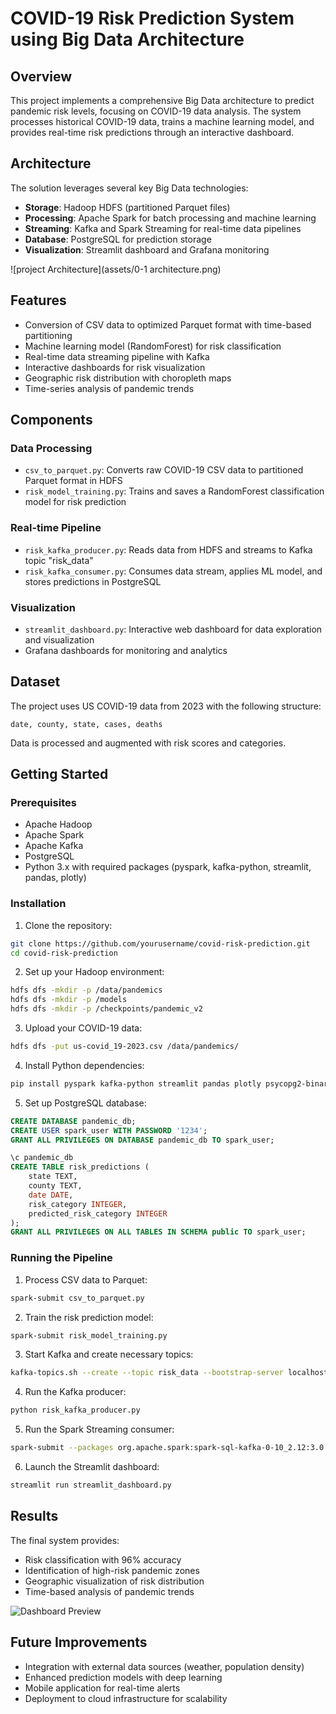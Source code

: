 # COVID-19 Risk Prediction System using Big Data Architecture

## Overview
This project implements a comprehensive Big Data architecture to predict pandemic risk levels, focusing on COVID-19 data analysis. The system processes historical COVID-19 data, trains a machine learning model, and provides real-time risk predictions through an interactive dashboard.

## Architecture
The solution leverages several key Big Data technologies:
- **Storage**: Hadoop HDFS (partitioned Parquet files)
- **Processing**: Apache Spark for batch processing and machine learning
- **Streaming**: Kafka and Spark Streaming for real-time data pipelines
- **Database**: PostgreSQL for prediction storage
- **Visualization**: Streamlit dashboard and Grafana monitoring

![project Architecture](assets/0-1 architecture.png)

## Features
- Conversion of CSV data to optimized Parquet format with time-based partitioning
- Machine learning model (RandomForest) for risk classification
- Real-time data streaming pipeline with Kafka
- Interactive dashboards for risk visualization
- Geographic risk distribution with choropleth maps
- Time-series analysis of pandemic trends

## Components

### Data Processing
- `csv_to_parquet.py`: Converts raw COVID-19 CSV data to partitioned Parquet format in HDFS
- `risk_model_training.py`: Trains and saves a RandomForest classification model for risk prediction

### Real-time Pipeline
- `risk_kafka_producer.py`: Reads data from HDFS and streams to Kafka topic "risk_data"
- `risk_kafka_consumer.py`: Consumes data stream, applies ML model, and stores predictions in PostgreSQL

### Visualization
- `streamlit_dashboard.py`: Interactive web dashboard for data exploration and visualization
- Grafana dashboards for monitoring and analytics

## Dataset
The project uses US COVID-19 data from 2023 with the following structure:
```
date, county, state, cases, deaths
```

Data is processed and augmented with risk scores and categories.

## Getting Started

### Prerequisites
- Apache Hadoop
- Apache Spark
- Apache Kafka
- PostgreSQL
- Python 3.x with required packages (pyspark, kafka-python, streamlit, pandas, plotly)

### Installation

1. Clone the repository:
```bash
git clone https://github.com/yourusername/covid-risk-prediction.git
cd covid-risk-prediction
```

2. Set up your Hadoop environment:
```bash
hdfs dfs -mkdir -p /data/pandemics
hdfs dfs -mkdir -p /models
hdfs dfs -mkdir -p /checkpoints/pandemic_v2
```

3. Upload your COVID-19 data:
```bash
hdfs dfs -put us-covid_19-2023.csv /data/pandemics/
```

4. Install Python dependencies:
```bash
pip install pyspark kafka-python streamlit pandas plotly psycopg2-binary us
```

5. Set up PostgreSQL database:
```sql
CREATE DATABASE pandemic_db;
CREATE USER spark_user WITH PASSWORD '1234';
GRANT ALL PRIVILEGES ON DATABASE pandemic_db TO spark_user;

\c pandemic_db
CREATE TABLE risk_predictions (
    state TEXT,
    county TEXT,
    date DATE,
    risk_category INTEGER,
    predicted_risk_category INTEGER
);
GRANT ALL PRIVILEGES ON ALL TABLES IN SCHEMA public TO spark_user;
```

### Running the Pipeline

1. Process CSV data to Parquet:
```bash
spark-submit csv_to_parquet.py
```

2. Train the risk prediction model:
```bash
spark-submit risk_model_training.py
```

3. Start Kafka and create necessary topics:
```bash
kafka-topics.sh --create --topic risk_data --bootstrap-server localhost:9092 --partitions 3 --replication-factor 1
```

4. Run the Kafka producer:
```bash
python risk_kafka_producer.py
```

5. Run the Spark Streaming consumer:
```bash
spark-submit --packages org.apache.spark:spark-sql-kafka-0-10_2.12:3.0.1,org.postgresql:postgresql:42.2.27 risk_kafka_consumer.py
```

6. Launch the Streamlit dashboard:
```bash
streamlit run streamlit_dashboard.py
```

## Results

The final system provides:
- Risk classification with 96% accuracy
- Identification of high-risk pandemic zones
- Geographic visualization of risk distribution
- Time-based analysis of pandemic trends

![Dashboard Preview](https://via.placeholder.com/800x400?text=Dashboard+Preview)

## Future Improvements
- Integration with external data sources (weather, population density)
- Enhanced prediction models with deep learning
- Mobile application for real-time alerts
- Deployment to cloud infrastructure for scalability
